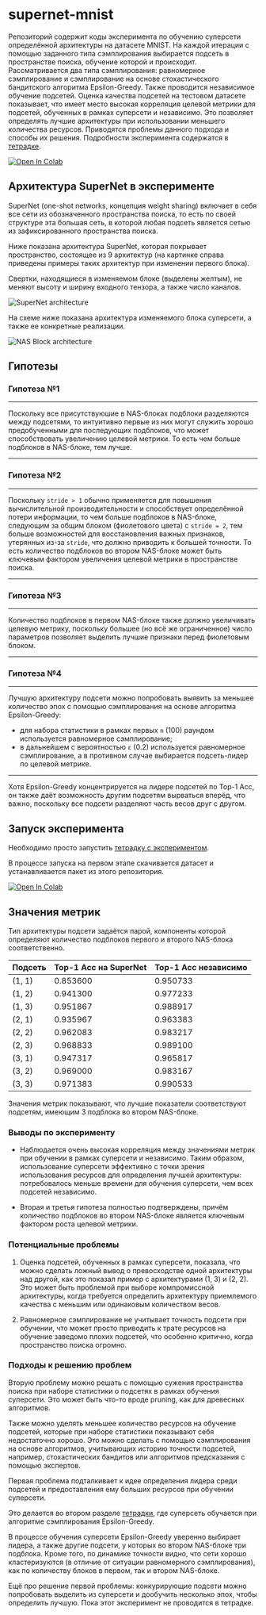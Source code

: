 # supernet-mnist

Репозиторий содержит коды эксперимента по обучению суперсети определённой архитектуры на датасете MNIST. На каждой итерации с помощью заданного типа сэмплирования выбирается подсеть в пространстве поиска, обучение которой и происходит. Рассматривается два типа сэмплирования: равномерное сэмплирование и сэмплирование на основе стохастического бандитского алгоритма Epsilon-Greedy. Также проводится независимое обучение подсетей. Оценка качества подсетей на тестовом датасете показывает, что имеет место высокая корреляция целевой метрики для подсетей, обученных в рамках суперсети и независимо. Это позволяет определять лучшие архитектуры при использовании меньшего количества ресурсов. Приводятся проблемы данного подхода и способы их решения. Подробности эксперимента содержатся в [тетрадке](notebooks/supernet-mnist.ipynb).  

[<img src="https://colab.research.google.com/assets/colab-badge.svg" alt="Open In Colab"/>](https://colab.research.google.com/github/basic-go-ahead/supernet-mnist/blob/main/notebooks/supernet-mnist.ipynb)

## Архитектура SuperNet в эксперименте

SuperNet (one-shot networks, концепция weight sharing) включает в себя все сети из обозначенного пространства поиска, то есть по своей структуре эта большая сеть, в которой любая подсеть является сетью из зафиксированного пространства поиска.

Ниже показана архитектура SuperNet, которая покрывает пространство, состоящее из 9 архитектур (на картинке справа приведены примеры таких архитектур при изменении первого блока).

Свертки, находящиеся в изменяемом блоке (выделены желтым), не меняют высоту и ширину входного тензора, а также число каналов.  

![SuperNet architecture](pics/supernet.png "SuperNet architecture")

На схеме ниже показана архитектура изменяемого блока суперсети, а также ее конкретные реализации.

![NAS Block architecture](pics/NAS_block.png "NAS block architecture")

## Гипотезы

### Гипотеза №1

---

Поскольку все присутствуюшие в NAS-блоках подблоки разделяются между подсетями, то интуитивно первые из них могут служить хорошо предобученными для последующих подблоков, что может способствовать увеличению целевой метрики. То есть чем больше подблоков в NAS-блоке, тем лучше.

---

### Гипотеза №2

---

Поскольку `stride > 1` обычно применяется для повышения вычислительной производительности и способствует определённой потери информации, то чем больше подблоков в NAS-блоке, следующим за общим блоком (фиолетового цвета) с `stride = 2`, тем больше возможностей для восстановления важных признаков, утерянных из-за `stride`, что должно приводить к большей точности. То есть количество подблоков во втором NAS-блоке может быть ключевым фактором увеличения целевой метрики в пространстве поиска.

---

### Гипотеза №3

---

Количество подблоков в первом NAS-блоке также должно увеличивать целевую метрику, поскольку большее (но всё же ограниченное) число параметров позволяет выделить лучшие признаки перед фиолетовым блоком.

---

### Гипотеза №4

---

Лучшую архитектуру подсети можно попробовать выявить за меньшее количество эпох с помощью сэмплирования на основе алгоритма Epsilon-Greedy:
- для набора статистики в рамках первых `n` (100) раундом используется равномерное сэмплирование;
- в дальнейшем с вероятностью `ε` (0.2) используется равномерное сэмплирование, а в противном случае выбирается подсеть-лидер по целевой метрике.

---

Хотя Epsilon-Greedy концентрируется на лидере подсетей по Top-1 Acc, он также даёт возможность другим подсетям вырваться вперёд, что важно, поскольку все подсети разделяют часть весов друг с другом.

## Запуск эксперимента

Необходимо просто запустить [тетрадку с экспериментом](notebooks/supernet-mnist.ipynb).

В процессе запуска на первом этапе скачивается датасет и устанавливается пакет из этого репозитория.

[<img src="https://colab.research.google.com/assets/colab-badge.svg" alt="Open In Colab"/>](https://colab.research.google.com/github/basic-go-ahead/supernet-mnist/blob/main/notebooks/supernet-mnist.ipynb)

## Значения метрик

Тип архитектуры подсети задаётся парой, компоненты которой определяют
количество подблоков первого и второго NAS-блока соответственно.

| Подсеть | Top-1 Acc на SuperNet | Top-1 Acc независимо |
|---------|-----------------------|----------------------|
| (1, 1)  |  0.853600             | 0.950733             |
| (1, 2)  |  0.941300             | 0.977233             |
| (1, 3)  |  0.951867             | 0.988917             |
| (2, 1)  |  0.935967             | 0.963383             |
| (2, 2)  |  0.962083             | 0.983217             |
| (2, 3)  |  0.968833             | 0.989100             |
| (3, 1)  |  0.947317             | 0.965817             |
| (3, 2)  |  0.969000             | 0.983167             |
| (3, 3)  |  0.971383             | 0.990533             |

Значения метрик показывают, что лучшие показатели соответствуют подсетям, имеющим 3 подблока во втором NAS-блоке.

### Выводы по эксперименту

- Наблюдается очень высокая корреляция между значениями метрик при обучении в рамках суперсети и независимо. Таким образом, использование суперсети эффективно с точки зрения использования ресурсов для определения лучшей архитектуры: потребовалось меньше времени для обучения суперсети, чем всех подсетей независимо.

- Вторая и третья гипотеза полностью подтверждены, причём количество подблоков во втором NAS-блоке является ключевым фактором роста целевой метрики.

### Потенциальные проблемы

1. Оценка подсетей, обученных в рамках суперсети, показала, что можно сделать ложный вывод о превосходстве одной архитектуры над другой, как это показал пример с архитектурами (1, 3) и (2, 2). Это может быть проблемой при выборе компромиссной архитектуры, когда требуется определить архитектуру приемлемого качества с меньшим или одинаковым количеством весов.

2. Равномерное сэмплирование не учитывает точность подсети при обучении, что может просто приводить к трате ресурсов на обучение заведомо плохих подсетей, что особенно критично, когда пространство поиска огромно.

### Подходы к решению проблем

Вторую проблему можно решать с помощью сужения пространства поиска при наборе статистики о подсетях в рамках обучения суперсети. Это может быть что-то вроде pruning, как для древесных алгоритмов.

Также можно уделять меньшее количество ресурсов на обучение подсетей, которые при наборе статистики показывают себя недостаточно хорошо. Это можно сделать с помощью сэмплирования на основе алгоритмов, учитывающих историю точности подсетей, например, стохастических бандитов или алгоритмов предсказания с помощью экспертов.

Первая проблема подталкивает к идее определения лидера среди подсетей и предоставления ему больших ресурсов при обучении суперсети.

Это делается во втором разделе [тетрадки](notebooks/supernet-mnist.ipynb), где суперсеть обучается при алгоритме сэмплирования Epsilon-Greedy.

В процессе обучения суперсети Epsilon-Greedy уверенно выбирает лидера, а также другие подсети, у которых во втором NAS-блоке три подблока. Кроме того, по динамике точности видно, что сети хорошо кластеризуются (в отличие от ситуации равномерного сэмплирования), как по количеству блоков в первом, так и втором NAS-блоке.

Ещё про решение первой проблемы: конкурирующие подсети можно попробовать выделить из суперсети и дообучить несколько эпох, чтобы определить лучшую. Пока этот эксперимент не проводится в тетрадке.